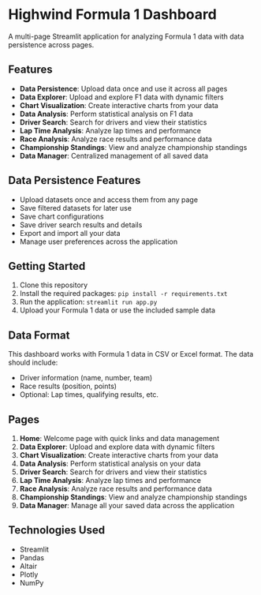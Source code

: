 # Highwind Formula 1 Dashboard

A multi-page Streamlit application for analyzing Formula 1 data with data persistence across pages.

## Features

- **Data Persistence**: Upload data once and use it across all pages
- **Data Explorer**: Upload and explore F1 data with dynamic filters
- **Chart Visualization**: Create interactive charts from your data
- **Data Analysis**: Perform statistical analysis on F1 data
- **Driver Search**: Search for drivers and view their statistics
- **Lap Time Analysis**: Analyze lap times and performance
- **Race Analysis**: Analyze race results and performance data
- **Championship Standings**: View and analyze championship standings
- **Data Manager**: Centralized management of all saved data

## Data Persistence Features

- Upload datasets once and access them from any page
- Save filtered datasets for later use
- Save chart configurations
- Save driver search results and details
- Export and import all your data
- Manage user preferences across the application

## Getting Started

1. Clone this repository
2. Install the required packages: `pip install -r requirements.txt`
3. Run the application: `streamlit run app.py`
4. Upload your Formula 1 data or use the included sample data

## Data Format

This dashboard works with Formula 1 data in CSV or Excel format. The data should include:

- Driver information (name, number, team)
- Race results (position, points)
- Optional: Lap times, qualifying results, etc.

## Pages

1. **Home**: Welcome page with quick links and data management
2. **Data Explorer**: Upload and explore data with dynamic filters
3. **Chart Visualization**: Create interactive charts from your data
4. **Data Analysis**: Perform statistical analysis on your data
5. **Driver Search**: Search for drivers and view their statistics
6. **Lap Time Analysis**: Analyze lap times and performance
7. **Race Analysis**: Analyze race results and performance data
8. **Championship Standings**: View and analyze championship standings
9. **Data Manager**: Manage all your saved data across the application

## Technologies Used

- Streamlit
- Pandas
- Altair
- Plotly
- NumPy